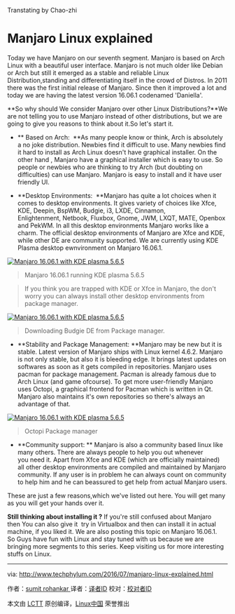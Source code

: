 Transtating by Chao-zhi

# Manjaro Linux explained

Today we have Manjaro on our seventh segment. Manjaro is based on Arch Linux with a beautiful user interface. Manjaro is not much older like Debian or Arch but still it emerged as a stable and reliable Linux Distribution,standing and differentiating itself in the crowd of Distros. In 2011 there was the first initial release of Manjaro. Since then it improved a lot and today we are having the latest version 16.06.1 codenamed 'Daniella'. 

**So why should We consider Manjaro over other Linux Distributions?**We are not telling you to use Manjaro instead of other distributions, but we are going to give you reasons to think about it.So let's start it.

*   ** Based on Arch:  **As many people know or think, Arch is absolutely a no joke distribution. Newbies find it difficult to use. Many newbies find it hard to install as Arch Linux doesn't have graphical installer. On the other hand , Manjaro have a graphical installer which is easy to use. So people or newbies who are thinking to try Arch (but doubting on difficulties) can use Manjaro. Manjaro is easy to install and it have user friendly UI.

*   **Desktop Environments:  **Manjaro has quite a lot choices when it comes to desktop environments. It gives variety of choices like Xfce, KDE, Deepin, BspWM, Budgie, i3, LXDE, Cinnamon, Enlightenment, Netbook, Fluxbox, Gnome, JWM, LXQT, MATE, Openbox and PekWM. In all this desktop environments Manjaro works like a charm. The official desktop environments of Manjaro are Xfce and KDE, while other DE are community supported. We are currently using KDE Plasma desktop ewnvironment on Manjaro 16.06.1.

 [
 ![Manjaro 16.06.1 with KDE plasma 5.6.5](https://4.bp.blogspot.com/-PvT_KN4_avM/V3_eMdhSAvI/AAAAAAAABLY/jjQDrV6dXOw9_vcS5XD3-kZy-chWsR1PQCLcB/s640/Desktop%2B1_001.png "Manjaro 16.06.1 with KDE plasma 5.6.5")
][7]

> Manjaro 16.06.1 running KDE plasma 5.6.5

> If you think you are trapped with KDE or Xfce in Manjaro, the don't worry you can always install other desktop environments from package manager.

 [
 ![Manjaro 16.06.1 with KDE plasma 5.6.5](https://1.bp.blogspot.com/-vxZ3bI1TTA4/V3_ePOiQG5I/AAAAAAAABLg/ANw2qSmRTVcxl0JZEsUxNGciBdkwuvt9wCKgB/s640/Screenshot_20160708_223023.png "Manjaro 16.06.1 with KDE plasma 5.6.5") 
][8]
> Downloading Budgie DE from Package manager.

*   **Stability and Package Management: **Manjaro may be new but it is stable. Latest version of Manjaro ships with Linux kernel 4.6.2. Manjaro is not only stable, but also it is bleeding edge. It brings latest updates on softwares as soon as it gets compiled in repositories. Manjaro uses pacman for package management. Pacman is already famous due to Arch Linux (and game ofcourse). To get more user-friendly Manjaro uses Octopi, a graphical frontend for Pacman which is written in Qt. Manjaro also maintains it's own repositories so there's always an advantage of that.

[
 ![Manjaro 16.06.1 with KDE plasma 5.6.5](https://1.bp.blogspot.com/-vxZ3bI1TTA4/V3_ePOiQG5I/AAAAAAAABLg/ANw2qSmRTVcxl0JZEsUxNGciBdkwuvt9wCKgB/s640/Screenshot_20160708_223023.png "Manjaro 16.06.1 with KDE plasma 5.6.5") 
][9]
>Octopi Package manager

*   **Community support: ** Manjaro is also a community based linux like many others. There are always people to help you out whenever you need it. Apart from Xfce and KDE (which are officially maintained) all other desktop environments are compiled and maintained by Manjaro community. If any user is in problem he can always count on community to help him and he can beassured to get help from actual Manjaro users.

These are just a few reasons,which we've listed out here. You will get many as you will get your hands over it. 

**Still thinking about installing it ?** If you're still confused about Manjaro then You can also give it  try in Virtualbox and then can install it in actual machine, if you liked it. We are also posting this topic on Manjaro 16.06.1\. So Guys have fun with Linux and stay tuned with us because we are bringing more segments to this series. Keep visiting us for more interesting stuffs on Linux.

--------------------------------------------------------------------------------

via: http://www.techphylum.com/2016/07/manjaro-linux-explained.html

作者：[sumit rohankar ][a]
译者：[译者ID](https://github.com/译者ID)
校对：[校对者ID](https://github.com/校对者ID)

本文由 [LCTT](https://github.com/LCTT/TranslateProject) 原创编译，[Linux中国](https://linux.cn/) 荣誉推出

[a]:https://plus.google.com/112160169713374382262
[1]:http://www.techphylum.com/2014/08/linux-deepin-distro-with-unique-style.html
[2]:http://www.techphylum.com/2014/06/linux-mint-introduction.html
[3]:http://www.techphylum.com/2014/05/elementary-os-brief-introduction.html
[4]:http://www.techphylum.com/2014/05/Introduction-to-fedora.html
[5]:http://www.techphylum.com/2014/05/what-is-opensuse-introduction.html
[6]:http://www.techphylum.com/2014/05/what-is-debian-brief-introduction.html
[7]:https://4.bp.blogspot.com/-PvT_KN4_avM/V3_eMdhSAvI/AAAAAAAABLY/jjQDrV6dXOw9_vcS5XD3-kZy-chWsR1PQCLcB/s1600/Desktop%2B1_001.png
[8]:https://1.bp.blogspot.com/-vxZ3bI1TTA4/V3_ePOiQG5I/AAAAAAAABLg/ANw2qSmRTVcxl0JZEsUxNGciBdkwuvt9wCKgB/s1600/Screenshot_20160708_223023.png
[9]:https://1.bp.blogspot.com/-vxZ3bI1TTA4/V3_ePOiQG5I/AAAAAAAABLg/ANw2qSmRTVcxl0JZEsUxNGciBdkwuvt9wCKgB/s1600/Screenshot_20160708_223023.png
